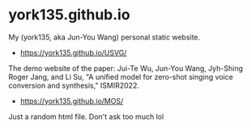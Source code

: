 # york135.github.io
My (york135, aka Jun-You Wang) personal static website.

- https://york135.github.io/USVG/

The demo website of the paper: Jui-Te Wu, Jun-You Wang, Jyh-Shing Roger Jang, and Li Su,
"A unified model for zero-shot singing voice conversion and synthesis," ISMIR2022.

- https://york135.github.io/MOS/

Just a random html file. Don't ask too much lol
